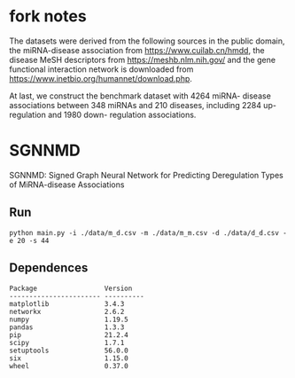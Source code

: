 # fork notes
The datasets were derived from the following sources in the public domain, the miRNA-disease association from https://www.cuilab.cn/hmdd, the disease MeSH descriptors from https://meshb.nlm.nih.gov/ and the gene functional interaction network is downloaded from https://www.inetbio.org/humannet/download.php. 

At last, we construct the benchmark dataset with 4264 miRNA- disease associations between 348 miRNAs and 210 diseases, including 2284 up-regulation and 1980 down- regulation associations.

# SGNNMD
SGNNMD: Signed Graph Neural Network for Predicting Deregulation Types of MiRNA-disease Associations
## Run
```shell
python main.py -i ./data/m_d.csv -m ./data/m_m.csv -d ./data/d_d.csv -e 20 -s 44
```
## Dependences
```text
Package                 Version
----------------------- ----------
matplotlib              3.4.3
networkx                2.6.2
numpy                   1.19.5
pandas                  1.3.3
pip                     21.2.4
scipy                   1.7.1
setuptools              56.0.0
six                     1.15.0
wheel                   0.37.0
```
